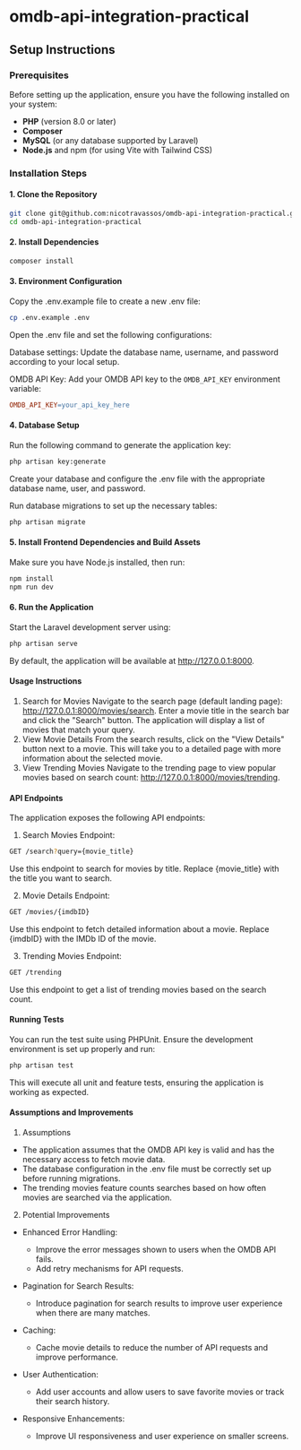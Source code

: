 # omdb-api-integration-practical

## Setup Instructions

### Prerequisites

Before setting up the application, ensure you have the following installed on your system:

- **PHP** (version 8.0 or later)
- **Composer**
- **MySQL** (or any database supported by Laravel)
- **Node.js** and npm (for using Vite with Tailwind CSS)

### Installation Steps

#### 1. Clone the Repository

```bash
git clone git@github.com:nicotravassos/omdb-api-integration-practical.git
cd omdb-api-integration-practical
```

#### 2. Install Dependencies

```bash
composer install
```

#### 3. Environment Configuration

Copy the .env.example file to create a new .env file:

```bash
cp .env.example .env
```

Open the .env file and set the following configurations:

Database settings: Update the database name, username, and password according to your local setup.

OMDB API Key: Add your OMDB API key to the `OMDB_API_KEY` environment variable:

```makefile
OMDB_API_KEY=your_api_key_here
```

#### 4. Database Setup

Run the following command to generate the application key:

```bash
php artisan key:generate
```

Create your database and configure the .env file with the appropriate database name, user, and password.

Run database migrations to set up the necessary tables:

```bash
php artisan migrate
```

#### 5. Install Frontend Dependencies and Build Assets

Make sure you have Node.js installed, then run:

```bash
npm install
npm run dev
```

#### 6. Run the Application

Start the Laravel development server using:

```bash
php artisan serve
```

By default, the application will be available at http://127.0.0.1:8000.

#### Usage Instructions

1. Search for Movies
   Navigate to the search page (default landing page): http://127.0.0.1:8000/movies/search.
   Enter a movie title in the search bar and click the "Search" button.
   The application will display a list of movies that match your query.
2. View Movie Details
   From the search results, click on the "View Details" button next to a movie.
   This will take you to a detailed page with more information about the selected movie.
3. View Trending Movies
   Navigate to the trending page to view popular movies based on search count: http://127.0.0.1:8000/movies/trending.

#### API Endpoints

The application exposes the following API endpoints:

1. Search Movies
   Endpoint:

```bash
GET /search?query={movie_title}
```

Use this endpoint to search for movies by title.
Replace {movie_title} with the title you want to search.

2. Movie Details
   Endpoint:

```bash
GET /movies/{imdbID}
```

Use this endpoint to fetch detailed information about a movie.
Replace {imdbID} with the IMDb ID of the movie.

3. Trending Movies
   Endpoint:

```bash
GET /trending
```

Use this endpoint to get a list of trending movies based on the search count.

#### Running Tests

You can run the test suite using PHPUnit. Ensure the development environment is set up properly and run:

```bash
php artisan test
```

This will execute all unit and feature tests, ensuring the application is working as expected.

#### Assumptions and Improvements

1. Assumptions

- The application assumes that the OMDB API key is valid and has the necessary access to fetch movie data.
- The database configuration in the .env file must be correctly set up before running migrations.
- The trending movies feature counts searches based on how often movies are searched via the application.

2. Potential Improvements

- Enhanced Error Handling:
    - Improve the error messages shown to users when the OMDB API fails.
    - Add retry mechanisms for API requests.

- Pagination for Search Results:
    - Introduce pagination for search results to improve user experience when there are many matches.

- Caching:
    - Cache movie details to reduce the number of API requests and improve performance.

- User Authentication:
    - Add user accounts and allow users to save favorite movies or track their search history.

- Responsive Enhancements:
    - Improve UI responsiveness and user experience on smaller screens.
